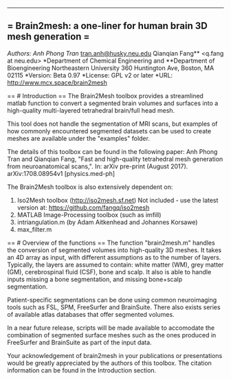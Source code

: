 ---------------------------------------------------------------
= Brain2mesh: a one-liner for human brain 3D mesh generation  =
---------------------------------------------------------------

*Authors: 
      Anh Phong Tran* <tran.anh@husky.neu.edu>
      Qianqian Fang** <q.fang at neu.edu>
      *Department of Chemical Engineering and **Department of Bioengineering
      Northeastern University
      360 Huntington Ave, Boston, MA 02115
*Version: Beta 0.97
*License: GPL v2 or later 
*URL: http://www.mcx.space/brain2mesh

== # Introduction ==
The Brain2Mesh toolbox provides a streamlined matlab function to convert a segmented brain 
volumes and surfaces into a high-quality multi-layered tetrahedral brain/full head mesh. 

This tool does not handle the segmentation of MRI scans, but examples of how commonly 
encountered segmented datasets can be used to create meshes are available under the "examples" folder.

The details of this toolbox can be found in the following paper:
Anh Phong Tran and Qianqian Fang, "Fast and high-quality tetrahedral mesh generation \
from neuroanatomical scans,". In: arXiv pre-print (August 2017). arXiv:1708.08954v1 [physics.med-ph]

The Brain2Mesh toolbox is also extensively dependent on:
1. Iso2Mesh toolbox (http://iso2mesh.sf.net)
   Not included - use the latest version at: https://github.com/fangq/iso2mesh
2. MATLAB Image-Processing toolbox (such as imfill)
3. intriangulation.m (by Adam Aitkenhead and Johannes Korsawe)
4. max_filter.m

== # Overview of the functions ==
The function "brain2mesh.m" handles the conversion of segmented volumes into high-quality 3D meshes. 
It takes an 4D array as input, with different assumptions as to the number of layers. Typically, the layers
are assumed to contain: white matter (WM), grey matter (GM), cerebrospinal fluid (CSF), bone and scalp.
It also is able to handle inputs missing a bone segmentation, and missing bone+scalp segmentation. 

Patient-specific segmentations can be done using common neuroimaging tools such as FSL, SPM, 
FreeSurfer and BrainSuite. There also exists series of available atlas databases that offer segmented volumes.

In a near future release, scripts will be made available to accomodate the combination of segmented surface meshes
such as the ones produced in FreeSurfer and BrainSuite as part of the input data.

Your acknowledgement of brain2mesh in your publications or presentations 
would be greatly appreciated by the authors of this toolbox. The citation 
information can be found in the Introduction section.
